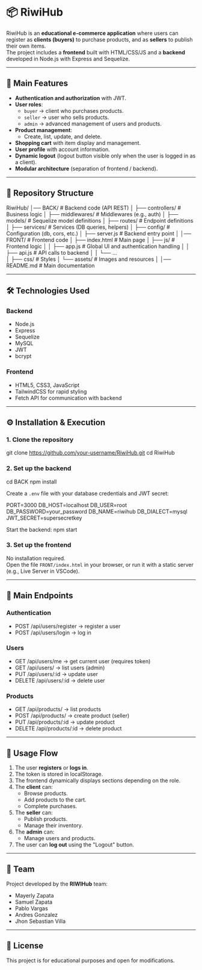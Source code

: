 # 📦 RiwiHub

RiwiHub is an **educational e-commerce application** where users can register as **clients (buyers)** to purchase products, and as **sellers** to publish their own items.  
The project includes a **frontend** built with HTML/CSS/JS and a **backend** developed in Node.js with Express and Sequelize.

---

## 🚀 Main Features

- **Authentication and authorization** with JWT.
- **User roles**:
  - `buyer` → client who purchases products.
  - `seller` → user who sells products.
  - `admin` → advanced management of users and products.
- **Product management**:
  - Create, list, update, and delete.
- **Shopping cart** with item display and management.
- **User profile** with account information.
- **Dynamic logout** (logout button visible only when the user is logged in as a client).
- **Modular architecture** (separation of frontend / backend).

---

## 📂 Repository Structure

RiwiHub/
│── BACK/                  # Backend code (API REST)
│   ├── controllers/       # Business logic
│   ├── middlewares/       # Middlewares (e.g., auth)
│   ├── models/            # Sequelize model definitions
│   ├── routes/            # Endpoint definitions
│   ├── services/          # Services (DB queries, helpers)
│   ├── config/            # Configuration (db, cors, etc.)
│   ├── server.js          # Backend entry point
│
│── FRONT/                 # Frontend code
│   ├── index.html         # Main page
│   ├── js/                # Frontend logic
│   │   ├── app.js         # Global UI and authentication handling
│   │   ├── api.js         # API calls to backend
│   │   └── ...            
│   ├── css/               # Styles
│   └── assets/            # Images and resources
│
│── README.md              # Main documentation

---

## 🛠️ Technologies Used

### Backend
- Node.js  
- Express  
- Sequelize  
- MySQL  
- JWT  
- bcrypt  

### Frontend
- HTML5, CSS3, JavaScript  
- TailwindCSS for rapid styling  
- Fetch API for communication with backend  

---

## ⚙️ Installation & Execution

### 1. Clone the repository
git clone https://github.com/your-username/RiwiHub.git
cd RiwiHub

### 2. Set up the backend
cd BACK
npm install

Create a `.env` file with your database credentials and JWT secret:

PORT=3000
DB_HOST=localhost
DB_USER=root
DB_PASSWORD=your_password
DB_NAME=riwihub
DB_DIALECT=mysql
JWT_SECRET=supersecretkey

Start the backend:
npm start

### 3. Set up the frontend
No installation required.  
Open the file `FRONT/index.html` in your browser, or run it with a static server (e.g., Live Server in VSCode).

---

## 📌 Main Endpoints

### Authentication
- POST /api/users/register → register a user  
- POST /api/users/login → log in  

### Users
- GET /api/users/me → get current user (requires token)  
- GET /api/users/ → list users (admin)  
- PUT /api/users/:id → update user  
- DELETE /api/users/:id → delete user  

### Products
- GET /api/products/ → list products  
- POST /api/products/ → create product (seller)  
- PUT /api/products/:id → update product  
- DELETE /api/products/:id → delete product  

---

## 🧪 Usage Flow

1. The user **registers** or **logs in**.  
2. The token is stored in localStorage.  
3. The frontend dynamically displays sections depending on the role.  
4. The **client** can:  
   - Browse products.  
   - Add products to the cart.  
   - Complete purchases.  
5. The **seller** can:  
   - Publish products.  
   - Manage their inventory.  
6. The **admin** can:  
   - Manage users and products.  
7. The user can **log out** using the "Logout" button.  

---

## 👥 Team

Project developed by the **RIWIHub** team:  
- Mayerly Zapata  
- Samuel Zapata  
- Pablo Vargas  
- Andres Gonzalez  
- Jhon Sebastian Villa  

---

## 📄 License

This project is for educational purposes and open for modifications.
